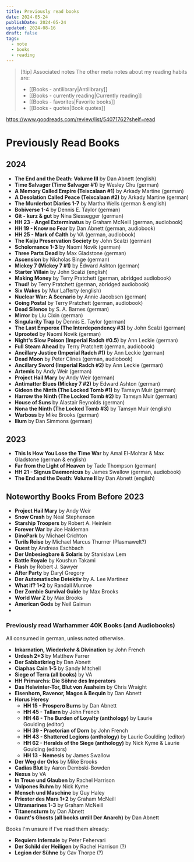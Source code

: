 ```yaml
---
title: Previously read books
date: 2024-05-24
publishDate: 2024-05-24
updated: 2024-08-16
draft: false
tags:
  - note
  - books
  - reading
---
```


> [!tip] Associated notes
> The other meta notes about my reading habits are:
> - [[Books - antilibrary|Antilibrary]]
> - [[Books - currently reading|Currently reading]]
> - [[Books - favorites|Favorite books]]
> - [[Books - quotes|Book quotes]]

https://www.goodreads.com/review/list/54071762?shelf=read
 
# Previously Read Books

## 2024

- **The End and the Death: Volume III** by Dan Abnett (english)
- **Time Salvager (Time Salvager #1)** by Wesley Chu (german)
- **A Memory Called Empire (Teixcalaan #1)** by Arkady Martine (german)
- **A Desolation Called Peace (Teixcalaan #2)** by Arkady Martine (german)
- **The Murderbot Diaries 1-7** by Martha Wells (german & english)
- **Bobiverse 1-4** by Dennis E. Taylor (german)
- **Git - kurz & gut** by Nina Siessegger (german)
- **HH 23 - Angel Exterminatus** by Graham McNeill (german, audiobook)
- **HH 19 - Know no Fear** by Dan Abnett (german, audiobook)
- **HH 25 - Mark of Calth** by VA (german, audiobook)
- **The Kaiju Preservation Society** by John Scalzi (german)
- **Scholomance 1-3** by Naomi Novik (german)
- **Three Parts Dead** by Max Gladstone (german)
- **Ascension** by Nicholas Binge (german)
- **Mickey 7 (Mickey 7 #1)** by Edward Ashton (german)
- **Starter Villain** by John Scalzi (english)
- **Making Money** by Terry Pratchett (german, abridged audiobook)
- **Thud!** by Terry Pratchett (german, abridged audiobook)
- **Six Wakes** by Mur Lafferty (english)
- **Nuclear War: A Scenario** by Annie Jacobsen (german)
- **Going Postal** by Terry Pratchett (german, audiobook)
- **Dead Silence** by S. A. Barnes (german)
- **Mirror** by Liu Cixin (german)
- **Singularity Trap** by Dennis E. Taylor (german)
- **The Last Emperox (The Interdependency #3)** by John Scalzi (german)
- **Uprooted** by Naomi Novik (german)
- **Night's Slow Poison (Imperial Radch #0.5)** by Ann Leckie (german)
- **Full Steam Ahead** by Terry Pratchett (german, audiobook)
- **Ancillary Justice (Imperial Radch #1)** by Ann Leckie (german)
- **Dead Moon** by Peter Clines (german, audiobook)
- **Ancillary Sword (Imperial Radch #2)** by Ann Leckie (german)
- **Artemis** by Andy Weir (german)
- **Project Hail Mary** by Andy Weir (german)
- **Antimatter Blues (Mickey 7 #2)** by Edward Ashton (german)
- **Gideon the Ninth (The Locked Tomb #1)** by Tamsyn Muir (german)
- **Harrow the Ninth (The Locked Tomb #2)** by Tamsyn Muir (german)
- **House of Suns**  by Alastair Reynolds (german)
- **Nona the Ninth (The Locked Tomb #3)** by Tamsyn Muir (english)
- **Warboss** by Mike Brooks (german)
- **Ilium** by Dan Simmons (german)

## 2023

- **This Is How You Lose the Time War** by Amal El-Mohtar & Max Gladstone (german & english)
- **Far from the Light of Heaven** by Tade Thompson (german)
- **HH 21 - Signus Daemonicus** by James Swallow (german, audiobook)
- **The End and the Death: Volume II** by Dan Abnett (english)

## Noteworthy Books From Before 2023

- **Project Hail Mary** by Andy Weir
- **Snow Crash** by Neal Stephenson
- **Starship Troopers** by Robert A. Heinlein
- **Forever War** by Joe Haldeman
- **DinoPark** by Michael Crichton
- **Turils Reise** by Michael Marcus Thurner (Plasmawelt?)
- **Quest** by Andreas Eschbach
- **Der Unbesiegbare & Solaris** by Stanislaw Lem
- **Battle Royale** by Koushun Takami
- **Flash** by Robert J. Sawyer
- **After Party** by Daryl Gregory
- **Der Automatische Detektiv** by A. Lee Martinez
- **What if? 1+2** by Randall Munroe
- **Der Zombie Survival Guide** by Max Brooks
- **World War Z** by Max Brooks
- **American Gods** by Neil Gaiman
- 

### Previously read Warhammer 40K Books (and Audiobooks)

All consumed in german, unless noted otherwise.

- **Inkarnation, Wiederkehr & Divination** by John French
- **Urdesh 2+3** by Matthew Farrer
- **Der Sabbatkrieg** by Dan Abnett
- **Ciaphas Cain 1-5** by Sandy Mitchell
- **Siege of Terra (all books)** by VA
- **HH Primarchs: Die Söhne des Imperators**
- **Das Helwinter-Tor, Blut von Asaheim** by Chris Wraight
- **Eisenhorn, Ravenor, Magos & Bequin** by Dan Abnett
- **Horus Heresy**
	- **HH 15 - Prospero Burns** by Dan Abnett
	- **HH 45 - Tallarn** by John French
	- **HH 48 - The Burden of Loyalty (anthology)** by Laurie Goulding (editor)
	- **HH 39 - Praetorian of Dorn** by John French
	- **HH 43 - Shattered Legions (anthology)** by Laurie Goulding (editor)
	- **HH 62 - Heralds of the Siege (anthology)** by Nick Kyme & Laurie Goulding (editors)
	- **HH 13 - Nemesis** by James Swallow
- **Der Weg der Orks** by Mike Brooks
- **Cadias Blut** by Aaron Dembski-Bowden
- **Nexus** by VA
- **In Treue und Glauben** by Rachel Harrison
- **Volpones Ruhm** by Nick Kyme
- **Mensch und Maschine** by Guy Haley
- **Priester des Mars 1+2** by Graham McNeill
- **Ultramarines 1-3** by Graham McNeill
- **Titanensturm** by Dan Abnett
- **Gaunt's Ghosts (all books untill Der Anarch)** by Dan Abnett

Books I'm unsure if I've read them already:

- **Requiem Infernale** by Peter Fehervari
- **Der Schild der Heiligen** by Rachel Harrison (?)
- **Legion der Sühne** by Gav Thorpe (?)
